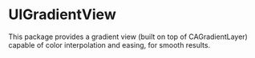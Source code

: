 # UIGradientView

This package provides a gradient view (built on top of CAGradientLayer) capable of color interpolation and easing, for smooth results. 
